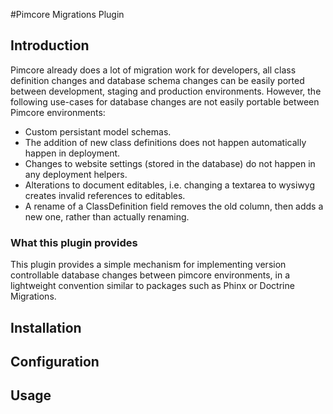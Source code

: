 #Pimcore Migrations Plugin

## Introduction
Pimcore already does a lot of migration work for developers, all class definition changes and database schema changes can
be easily ported between development, staging and production environments. However, the following use-cases for database
changes are not easily portable between Pimcore environments: 
 - Custom persistant model schemas.
 - The addition of new class definitions does not happen automatically happen in deployment.
 - Changes to website settings (stored in the database) do not happen in any deployment helpers.
 - Alterations to document editables, i.e. changing a textarea to wysiwyg creates invalid references to editables.
 - A rename of a ClassDefinition field removes the old column, then adds a new one, rather than actually renaming.

### What this plugin provides
This plugin provides a simple mechanism for implementing version controllable database changes between pimcore environments,
in a lightweight convention similar to packages such as Phinx or Doctrine Migrations.

## Installation

## Configuration

## Usage

